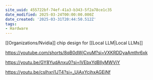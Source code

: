 ```yaml
---
site_uuid: 455722bf-74ef-41a3-b343-5f2a78ce1c35
date_modified: 2025-03-24T00:00:00.000Z
date_created: '2025-03-31T20:44:50.512Z'
tags:
- Hardware
---
```




[[Organizations/Nvidia]]  chip design for [[Local LLM|Local LLMs]]

https://youtube.com/shorts/8qB0dWjCvuM?si=VXKRDDyaAmthr6xk

https://youtu.be/GY8YudAnxu0?si=lVEbxYdBIlyMWViY

https://youtu.be/csIhxri1JT4?si=_UiAxYcjhxAGEiNf